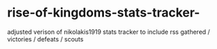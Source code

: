 # rise-of-kingdoms-stats-tracker-
adjusted verison of nikolakis1919 stats tracker to include rss gathered / victories / defeats / scouts
